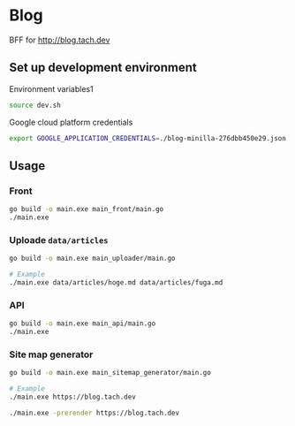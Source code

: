 # Blog

BFF for http://blog.tach.dev

## Set up development environment

Environment variables1

```bash
source dev.sh
```

Google cloud platform credentials

```bash
export GOOGLE_APPLICATION_CREDENTIALS=./blog-minilla-276dbb450e29.json
```

## Usage

### Front

```bash
go build -o main.exe main_front/main.go
./main.exe
```

### Uploade `data/articles`

```bash
go build -o main.exe main_uploader/main.go

# Example
./main.exe data/articles/hoge.md data/articles/fuga.md
```

### API

```bash
go build -o main.exe main_api/main.go
./main.exe
```

### Site map generator

```bash
go build -o main.exe main_sitemap_generator/main.go

# Example
./main.exe https://blog.tach.dev

./main.exe -prerender https://blog.tach.dev
```